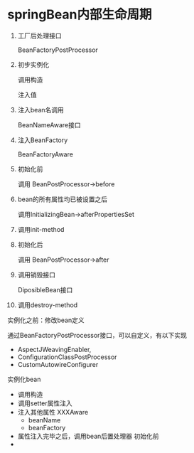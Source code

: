 # springBean内部生命周期

1. 工厂后处理接口

   BeanFactoryPostProcessor

2. 初步实例化

   调用构造

   注入值

3. 注入bean名调用

   BeanNameAware接口

4. 注入BeanFactory

   BeanFactoryAware

5. 初始化前

   调用 BeanPostProcessor->before

6. bean的所有属性均已被设置之后

   调用InitializingBean->afterPropertiesSet

7. 调用init-method

8. 初始化后

   调用 BeanPostProcessor->after

9. 调用销毁接口

   DiposibleBean接口

10. 调用destroy-method



实例化之前：修改bean定义

通过BeanFactoryPostProcessor接口，可以自定义，有以下实现

* AspectJWeavingEnabler,
* ConfigurationClassPostProcessor
*  CustomAutowireConfigurer

实例化bean

* 调用构造
* 调用setter属性注入
* 注入其他属性 XXXAware
  * beanName
  * beanFactory
* 属性注入完毕之后，调用bean后置处理器 初始化前
* 